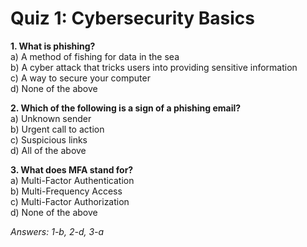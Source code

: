 # Quiz 1: Cybersecurity Basics

**1. What is phishing?**  
a) A method of fishing for data in the sea  
b) A cyber attack that tricks users into providing sensitive information  
c) A way to secure your computer  
d) None of the above

**2. Which of the following is a sign of a phishing email?**  
a) Unknown sender  
b) Urgent call to action  
c) Suspicious links  
d) All of the above

**3. What does MFA stand for?**  
a) Multi-Factor Authentication  
b) Multi-Frequency Access  
c) Multi-Factor Authorization  
d) None of the above

*Answers: 1-b, 2-d, 3-a*
